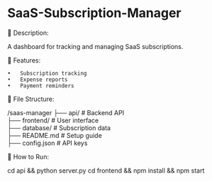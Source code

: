 # SaaS-Subscription-Manager

📌 Description:

A dashboard for tracking and managing SaaS subscriptions.

📜 Features:

	•	Subscription tracking
	•	Expense reports
	•	Payment reminders
 
📂 File Structure:

/saas-manager
 ├── api/           # Backend API  
 ├── frontend/      # User interface  
 ├── database/      # Subscription data  
 ├── README.md      # Setup guide  
 ├── config.json    # API keys  
 
🚀 How to Run:

cd api && python server.py
cd frontend && npm install && npm start
